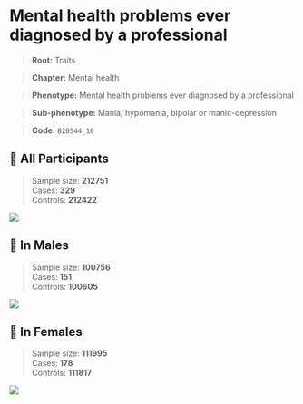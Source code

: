 # Mental health problems ever diagnosed by a professional
> **Root:** Traits  

> **Chapter:** Mental health  

> **Phenotype:** Mental health problems ever diagnosed by a professional  

> **Sub-phenotype:** Mania, hypomania, bipolar or manic-depression  

> **Code:** `B20544_10`

## 🧪 All Participants  
> Sample size: **212751**  
> Cases: **329**  
> Controls: **212422**
<img src="/Traits/Figures/ALL/B20544_10.png"/>
<CsvTable src="/Traits/Data/ALL/LG_B20544_10.csv" label="🔍 View full results" />

## 👨 In Males  
> Sample size: **100756**  
> Cases: **151**  
> Controls: **100605**
<img src="/Traits/Figures/Male/B20544_10.png"/>
<CsvTable src="/Traits/Data/Male/LG_B20544_10.csv" label="🔍 View full results" />

## 👩 In Females  
> Sample size: **111995**  
> Cases: **178**  
> Controls: **111817**
<img src="/Traits/Figures/Female/B20544_10.png"/>
<CsvTable src="/Traits/Data/Female/LG_B20544_10.csv" label="🔍 View full results" />
